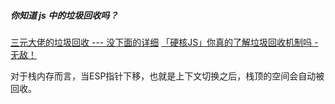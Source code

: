 ##### 你知道 js 中的垃圾回收吗？

<!-- 下面两个主要是堆的回收 -->
[三元大佬的垃圾回收 --- 没下面的详细](https://juejin.cn/post/6844904004007247880#heading-1)
[「硬核JS」你真的了解垃圾回收机制吗 - 无敌！](https://juejin.cn/post/6981588276356317214#comment)

<!-- 栈的回收： -->
对于栈内存而言，当ESP指针下移，也就是上下文切换之后，栈顶的空间会自动被回收。